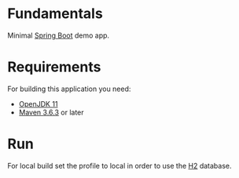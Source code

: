 # Fundamentals

Minimal [Spring Boot](https://spring.io/projects/spring-boot) demo app.

# Requirements

For building this application you need:
- [OpenJDK 11](https://openjdk.java.net/projects/jdk/11/)
- [Maven 3.6.3](https://maven.apache.org/download.cgi) or later

# Run

For local build set the profile to local in order to use the [H2](https://www.h2database.com/html/main.html) database.
